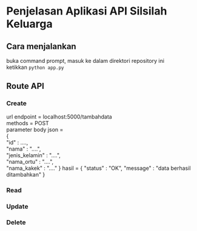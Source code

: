 # Penjelasan Aplikasi API Silsilah Keluarga

## Cara menjalankan
buka command prompt, masuk ke dalam direktori repository ini<br>
ketikkan `python app.py`

## Route API
### Create
url endpoint = localhost:5000/tambahdata<br>
methods = POST<br>
parameter body json =<br> 
{<br>
</t>"id" : ....,<br>
   "nama" : "....",<br>
   "jenis_kelamin" : "....",<br>
   "nama_ortu" : "....",<br>
   "nama_kakek" : "...."
}
hasil =
{
    "status" : "OK",
    "message" : "data berhasil ditambahkan"
}

### Read
### Update
### Delete